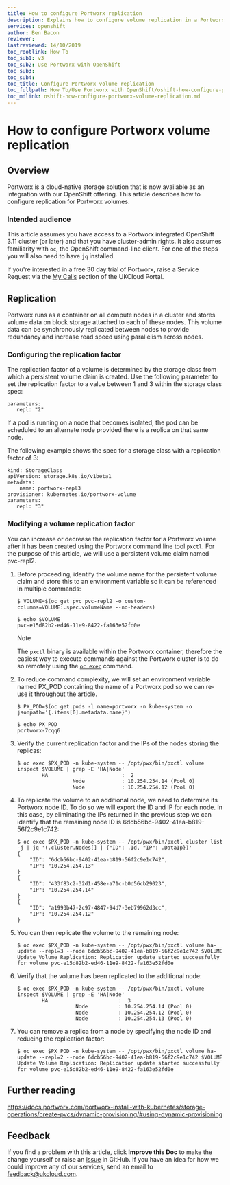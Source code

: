 ```yaml
---
title: How to configure Portworx replication
description: Explains how to configure volume replication in a Portworx integrated OpenShift cluster
services: openshift
author: Ben Bacon
reviewer:
lastreviewed: 14/10/2019
toc_rootlink: How To
toc_sub1: v3
toc_sub2: Use Portworx with OpenShift
toc_sub3:
toc_sub4:
toc_title: Configure Portworx volume replication
toc_fullpath: How To/Use Portworx with OpenShift/oshift-how-configure-portworx-volume-replication.md
toc_mdlink: oshift-how-configure-portworx-volume-replication.md
---
```


# How to configure Portworx volume replication

## Overview

Portworx is a cloud-native storage solution that is now available as an integration with our OpenShift offering. This article describes how to configure replication for Portworx volumes.

### Intended audience

This article assumes you have access to a Portworx integrated OpenShift 3.11 cluster (or later) and that you have cluster-admin rights. It also assumes familiarity with `oc`, the OpenShift command-line client. For one of the steps you will also need to have `jq` installed.

If you're interested in a free 30 day trial of Portworx, raise a Service Request via the [My Calls](https://portal.skyscapecloud.com/support/ivanti) section of the UKCloud Portal.

## Replication

Portworx runs as a container on all compute nodes in a cluster and stores volume data on block storage attached to each of these nodes. This volume data can be synchronously replicated between nodes to provide redundancy and increase read speed using parallelism across nodes.

### Configuring the replication factor

The replication factor of a volume is determined by the storage class from which a persistent volume claim is created. Use the following parameter to set the replication factor to a value between 1 and 3 within the storage class spec:

```none
parameters:
   repl: "2"
```

If a pod is running on a node that becomes isolated, the pod can be scheduled to an alternate node provided there is a replica on that same node.

The following example shows the spec for a storage class with a replication factor of 3:

```none
kind: StorageClass
apiVersion: storage.k8s.io/v1beta1
metadata:
    name: portworx-repl3
provisioner: kubernetes.io/portworx-volume
parameters:
   repl: "3"
```

### Modifying a volume replication factor

You can increase or decrease the replication factor for a Portworx volume after it has been created using the Portworx command line tool `pxctl`. For the purpose of this article, we will use a persistent volume claim named pvc-repl2.

1. Before proceeding, identify the volume name for the persistent volume claim and store this to an environment variable so it can be referenced in multiple commands:

    ```none
    $ VOLUME=$(oc get pvc pvc-repl2 -o custom-columns=VOLUME:.spec.volumeName --no-headers)

    $ echo $VOLUME
    pvc-e15d82b2-ed46-11e9-8422-fa163e52fd0e
    ```

    > [!NOTE]
    > The `pxctl` binary is available within the Portworx container, therefore the easiest way to execute commands against the Portworx cluster is to do so remotely using the [`oc exec`](https://docs.openshift.com/container-platform/3.11/dev_guide/executing_remote_commands.html) command.

2. To reduce command complexity, we will set an environment variable named PX_POD containing the name of a Portworx pod so we can re-use it throughout the article.

    ```none
    $ PX_POD=$(oc get pods -l name=portworx -n kube-system -o jsonpath='{.items[0].metadata.name}')

    $ echo PX_POD
    portworx-7cqq6
    ```

3. Verify the current replication factor and the IPs of the nodes storing the replicas:

    ```none
    $ oc exec $PX_POD -n kube-system -- /opt/pwx/bin/pxctl volume inspect $VOLUME | grep -E 'HA|Node'
            HA                        :  2
                      Node            : 10.254.254.14 (Pool 0)
                      Node            : 10.254.254.12 (Pool 0)
    ```

4. To replicate the volume to an additional node, we need to determine its Portworx node ID. To do so we will export the ID and IP for each node. In this case, by eliminating the IPs returned in the previous step we can identify that the remaining node ID is 6dcb56bc-9402-41ea-b819-56f2c9e1c742:

    ```none
    $ oc exec $PX_POD -n kube-system -- /opt/pwx/bin/pxctl cluster list -j | jq '(.cluster.Nodes[] | {"ID": .Id, "IP": .DataIp})'
    {
        "ID": "6dcb56bc-9402-41ea-b819-56f2c9e1c742",
        "IP": "10.254.254.13"
    }
    {
        "ID": "433f83c2-32d1-458e-a71c-b0d56cb29023",
        "IP": "10.254.254.14"
    }
    {
        "ID": "a1993b47-2c97-4847-94d7-3eb79962d3cc",
        "IP": "10.254.254.12"
    }
    ```

5. You can then replicate the volume to the remaining node:

    ```none
    $ oc exec $PX_POD -n kube-system -- /opt/pwx/bin/pxctl volume ha-update --repl=3 --node 6dcb56bc-9402-41ea-b819-56f2c9e1c742 $VOLUME
    Update Volume Replication: Replication update started successfully for volume pvc-e15d82b2-ed46-11e9-8422-fa163e52fd0e
    ```

6. Verify that the volume has been replicated to the additional node:

    ```none
    $ oc exec $PX_POD -n kube-system -- /opt/pwx/bin/pxctl volume inspect $VOLUME | grep -E 'HA|Node'
            HA                       :  3
                       Node          : 10.254.254.14 (Pool 0)
                       Node          : 10.254.254.12 (Pool 0)
                       Node          : 10.254.254.13 (Pool 0)
    ```

7. You can remove a replica from a node by specifying the node ID and reducing the replication factor:

    ```none
    $ oc exec $PX_POD -n kube-system -- /opt/pwx/bin/pxctl volume ha-update --repl=2 --node 6dcb56bc-9402-41ea-b819-56f2c9e1c742 $VOLUME
    Update Volume Replication: Replication update started successfully for volume pvc-e15d82b2-ed46-11e9-8422-fa163e52fd0e
    ```

## Further reading

<https://docs.portworx.com/portworx-install-with-kubernetes/storage-operations/create-pvcs/dynamic-provisioning/#using-dynamic-provisioning>

## Feedback

If you find a problem with this article, click **Improve this Doc** to make the change yourself or raise an [issue](https://github.com/UKCloud/documentation/issues) in GitHub. If you have an idea for how we could improve any of our services, send an email to <feedback@ukcloud.com>.
